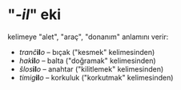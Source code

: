 # "*-il*" eki

kelimeye "alet", "araç", "donanım" anlamını verir:

- *tranĉ*__il__*o*    – bıçak ("kesmek" kelimesinden)
- *hak*__il__*o*      – balta ("doğramak" kelimesinden)
- *ŝlos*__il__*o*     – anahtar ("kilitlemek" kelimesinden)
- *timig*__il__*o*    – korkuluk ("korkutmak" kelimesinden)
